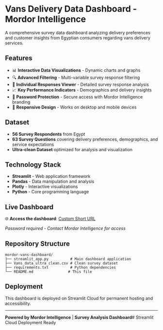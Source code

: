 # Vans Delivery Data Dashboard - Mordor Intelligence

A comprehensive survey data dashboard analyzing delivery preferences and customer insights from Egyptian consumers regarding vans delivery services.

## Features

- 📊 **Interactive Data Visualizations** - Dynamic charts and graphs
- 🔍 **Advanced Filtering** - Multi-variable survey response filtering
- 👤 **Individual Responses Viewer** - Detailed survey response analysis
- 📈 **Key Performance Indicators** - Demographics and delivery insights
- 🔐 **Password Protection** - Secure access with Mordor Intelligence branding
- 📱 **Responsive Design** - Works on desktop and mobile devices

## Dataset

- **56 Survey Respondents** from Egypt
- **63 Survey Questions** covering delivery preferences, demographics, and service expectations
- **Ultra-clean Dataset** optimized for analysis and visualization

## Technology Stack

- **Streamlit** - Web application framework
- **Pandas** - Data manipulation and analysis
- **Plotly** - Interactive visualizations
- **Python** - Core programming language

## Live Dashboard

🌐 **Access the dashboard**: [Custom Short URL](https://is.gd/mordor_vans_egypt)

*Password required - Contact Mordor Intelligence for access*

## Repository Structure

```
mordor-vans-dashboard/
├── streamlit_app.py          # Main dashboard application
├── Vans_data_ultra_clean.csv # Clean survey dataset
├── requirements.txt          # Python dependencies
└── README.md                # This file
```

## Deployment

This dashboard is deployed on Streamlit Cloud for permanent hosting and accessibility.

---

**Powered by Mordor Intelligence** | **Survey Analysis Dashboard**# Streamlit Cloud Deployment Ready
